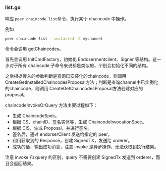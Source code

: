 ### list.go

响应 `peer chaincode list`命令，执行某个 chaincode 中操作。

例如

```bash
peer chaincode list --installed -C mychannel
```

命令会调用 getChaincodes。

首先会调用 InitCmdFactory，初始化 Endosermentclient、Signer 等结构。这一步对于所有 chaincode 子命令来说都是类似的，个别会初始化不同的结构。

之后根据传入的参数判断是查询已安装化的chaincode，则调用 CreateGetInstalledChaincodesProposal方法；判断是查询channel中已实例化的chaincode，则调用 CreateGetChaincodesProposal方法创建对应的proposal。

chaincodeInvokeOrQuery 方法主要过程如下：

* 生成 ChaincodeSpec。
* 根据 CS、chainID、签名实体等，生成 ChaincodeInvocationSpec。
* 根据 CIS，生成 Proposal，并进行签名。
* 签名后，通过 endorserClient 发送给指定的 peer。
* 利用获取到的 Response，创建 SignedTX，发送给 orderer。
* 成功的话，输出成功消息，注意 invoke 是异步操作，无法获取到执行结果。

注意 invoke 和 query 的区别，query 不需要创建 SignedTx 发送到 orderer，而且会返回结果。


